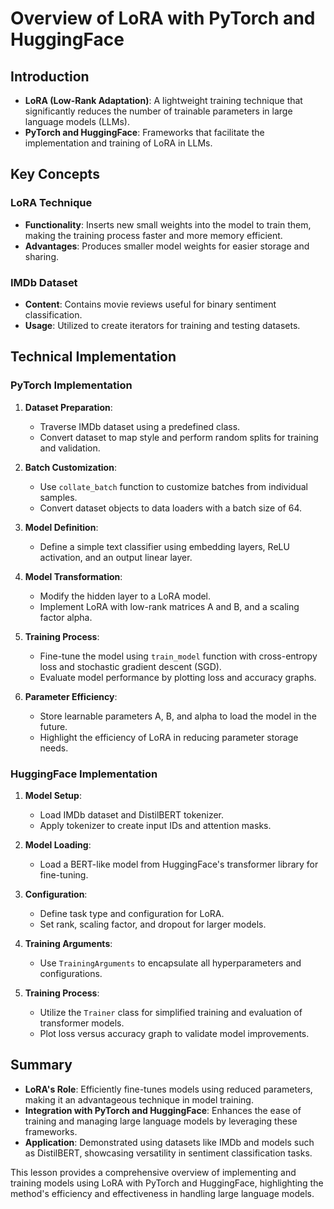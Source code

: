 # Overview of LoRA with PyTorch and HuggingFace

## Introduction

- **LoRA (Low-Rank Adaptation)**: A lightweight training technique that significantly reduces the number of trainable parameters in large language models (LLMs).
- **PyTorch and HuggingFace**: Frameworks that facilitate the implementation and training of LoRA in LLMs.

## Key Concepts

### LoRA Technique
- **Functionality**: Inserts new small weights into the model to train them, making the training process faster and more memory efficient.
- **Advantages**: Produces smaller model weights for easier storage and sharing.

### IMDb Dataset
- **Content**: Contains movie reviews useful for binary sentiment classification.
- **Usage**: Utilized to create iterators for training and testing datasets.

## Technical Implementation

### PyTorch Implementation

1. **Dataset Preparation**:
   - Traverse IMDb dataset using a predefined class.
   - Convert dataset to map style and perform random splits for training and validation.

2. **Batch Customization**:
   - Use `collate_batch` function to customize batches from individual samples.
   - Convert dataset objects to data loaders with a batch size of 64.

3. **Model Definition**:
   - Define a simple text classifier using embedding layers, ReLU activation, and an output linear layer.

4. **Model Transformation**:
   - Modify the hidden layer to a LoRA model.
   - Implement LoRA with low-rank matrices A and B, and a scaling factor alpha.

5. **Training Process**:
   - Fine-tune the model using `train_model` function with cross-entropy loss and stochastic gradient descent (SGD).
   - Evaluate model performance by plotting loss and accuracy graphs.

6. **Parameter Efficiency**:
   - Store learnable parameters A, B, and alpha to load the model in the future.
   - Highlight the efficiency of LoRA in reducing parameter storage needs.

### HuggingFace Implementation

1. **Model Setup**:
   - Load IMDb dataset and DistilBERT tokenizer.
   - Apply tokenizer to create input IDs and attention masks.

2. **Model Loading**:
   - Load a BERT-like model from HuggingFace's transformer library for fine-tuning.

3. **Configuration**:
   - Define task type and configuration for LoRA.
   - Set rank, scaling factor, and dropout for larger models.

4. **Training Arguments**:
   - Use `TrainingArguments` to encapsulate all hyperparameters and configurations.

5. **Training Process**:
   - Utilize the `Trainer` class for simplified training and evaluation of transformer models.
   - Plot loss versus accuracy graph to validate model improvements.

## Summary

- **LoRA's Role**: Efficiently fine-tunes models using reduced parameters, making it an advantageous technique in model training.
- **Integration with PyTorch and HuggingFace**: Enhances the ease of training and managing large language models by leveraging these frameworks.
- **Application**: Demonstrated using datasets like IMDb and models such as DistilBERT, showcasing versatility in sentiment classification tasks.

This lesson provides a comprehensive overview of implementing and training models using LoRA with PyTorch and HuggingFace, highlighting the method's efficiency and effectiveness in handling large language models.